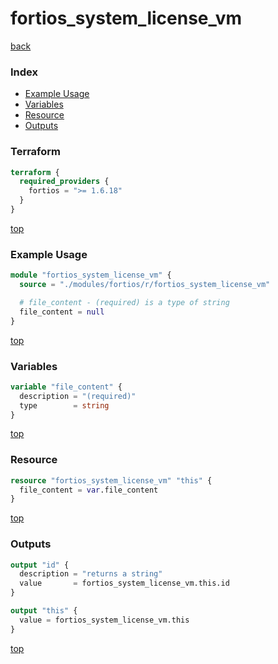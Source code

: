 # fortios_system_license_vm

[back](../fortios.md)

### Index

- [Example Usage](#example-usage)
- [Variables](#variables)
- [Resource](#resource)
- [Outputs](#outputs)

### Terraform

```terraform
terraform {
  required_providers {
    fortios = ">= 1.6.18"
  }
}
```

[top](#index)

### Example Usage

```terraform
module "fortios_system_license_vm" {
  source = "./modules/fortios/r/fortios_system_license_vm"

  # file_content - (required) is a type of string
  file_content = null
}
```

[top](#index)

### Variables

```terraform
variable "file_content" {
  description = "(required)"
  type        = string
}
```

[top](#index)

### Resource

```terraform
resource "fortios_system_license_vm" "this" {
  file_content = var.file_content
}
```

[top](#index)

### Outputs

```terraform
output "id" {
  description = "returns a string"
  value       = fortios_system_license_vm.this.id
}

output "this" {
  value = fortios_system_license_vm.this
}
```

[top](#index)